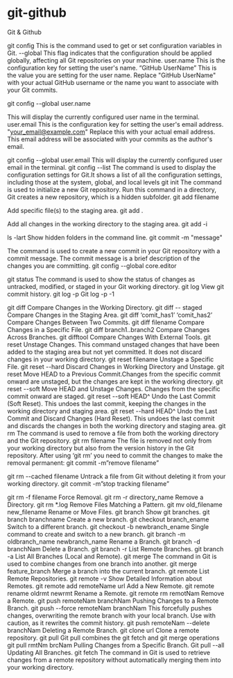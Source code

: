 # git-github
Git & Github

git config
This is the command used to get or set configuration variables in Git.
--global
This flag indicates that the configuration should be applied globally, affecting all Git repositories on your machine.
user.name
This is the configuration key for setting the user's name.
“GitHub UserName”
This is the value you are setting for the user name. Replace "GitHub UserName" with your actual GitHub username or the name you want to associate with your Git commits.



git config --global user.name



This will display the currently configured user name in the terminal.
user.email
This is the configuration key for setting the user's email address.
"your_email@example.com"
Replace this with your actual email address. This email address will be associated with your commits as the author's email.



git config --global user.email
This will display the currently configured user email in the terminal.
git config --list
The command is used to display the configuration settings for Git.It shows a list of all the configuration settings, including those at the system, global, and local levels
git init
The command is used to initialize a new Git repository. Run this command in a directory, Git creates a new repository, which is a hidden subfolder. 
git add filename


Add specific file(s) to the staging area.
git add .


Add all changes in the working directory to the staging area.
git add -i


ls -lart
Show hidden folders  in the command line.
git commit -m "message"



The command is used to create a new commit in your Git repository with a commit message. The commit message is a brief description of the changes you are committing.
git config --global core.editor <editor-name>


git status
The command is used to show the status of changes as untracked, modified, or staged in your Git working directory.
git log
View git commit history. 
git log -p
Git log -p -1








git diff
Compare Changes in the Working Directory.
git diff -- staged
Compare Changes in the Staging Area.
git diff ‘comit_has1’ ‘comit_has2’
Compare Changes Between Two Commits.
git diff filename 
Compare Changes in a Specific File.
git diff branch1..branch2
Compare Changes Across Branches.
git difftool
Compare Changes With External Tools.
git reset
Unstage Changes. This command unstaged changes that have been added to the staging area but not yet committed. It does not discard changes in your working directory.
git reset filename
Unstage a Specific File.
git reset --hard
Discard Changes in Working Directory and Unstage.
git reset <commit>
Move HEAD to a Previous Commit.Changes from the specific commit onward are unstaged, but the changes are kept in the working directory.
git reset --soft <commit>
Move HEAD and Unstage Changes.
Changes from the specific commit onward are staged.
git reset --soft HEAD^
Undo the Last Commit (Soft Reset). This undoes the last commit, keeping the changes in the working directory and staging area.
git reset --hard HEAD^
Undo the Last Commit and Discard Changes (Hard Reset). This undoes the last commit and discards the changes in both the working directory and staging area.
git rm 
The command is used to remove a file from both the working directory and the Git repository.
git rm filename
The file is removed not only from your working directory but also from the version history in the Git repository.
After using ‘git rm’ you need to commit the changes to make the removal permanent:
git commit -m”remove filename”


git rm --cached filename
Untrack a file from Git without deleting it from your working directory. 
git commit -m”stop tracking filename”


git rm -f filename
Force Removal.
git rm -r directory_name
Remove a Directory.
git rm *.log
Remove Files Matching a Pattern.
git mv old_filename new_filename 
Rename or Move Files.
git branch
Show git branches. 
git branch branchname
Create a new branch.
git checkout branch_ename
Switch to a different branch.
git checkout -b newbranch_ename
Single command to create and switch to a new branch.
git branch -m oldbranch_name newbranch_name
Rename a Branch.
git branch -d branchNam
Delete a Branch.
git branch -r
List Remote Branches.
git branch -a
List All Branches (Local and Remote).
git merge
The command in Git is used to combine changes from one branch into another.
git merge feature_branch
Merge a branch into the current branch.
git remote
List Remote Repositories.
git remote -v
Show Detailed Information about Remotes.
git remote add remoteName url
Add a New Remote.
git remote rename oldrmt newrmt
Rename a Remote.
git remote rm remotNam
Remove a Remote.
git push remoteNam branchNam
Pushing Changes to a Remote Branch.
git push --force remoteNam branchNam
This forcefully pushes changes, overwriting the remote branch with your local branch. Use with caution, as it rewrites the commit history.
git push remoteNam --delete branchNam
Deleting a Remote Branch.
git clone url
Clone a remote repository.
git pull
Git pull combines the git fetch and git merge operations
git pull rmtNm brcNam
Pulling Changes from a Specific Branch.
Git pull --all
Updating All Branches.
git fetch 
The command in Git is used to retrieve changes from a remote repository without automatically merging them into your working directory.




